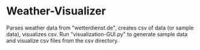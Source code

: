 # Weather-Visualizer
Parses weather data from "wetterdienst.de", creates csv of data (or sample data), visualizes csv.
Run "visualization-GUI.py" to generate sample data and visualize csv files from the csv directory.
